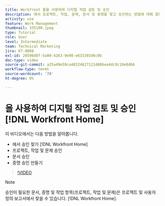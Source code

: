 ```yaml
---
title: Workfront 홈을 사용하여 디지털 작업 검토 및 승인
description: 에서 프로젝트, 작업, 문제, 문서 및 증명을 찾고 승인하는 방법에 대해 알아봅니다. [!DNL Workfront Home].
activity: use
feature: Work Management
thumbnail: 335108.jpeg
type: Tutorial
role: User
level: Intermediate
team: Technical Marketing
jira: KT-8808
exl-id: 20596d8f-5a00-4263-9e90-e615303d6c0b
doc-type: video
source-git-commit: a25a49e59ca483246271214886ea4dc9c10e8d66
workflow-type: tm+mt
source-wordcount: '78'
ht-degree: 0%

---
```


# 을 사용하여 디지털 작업 검토 및 승인 [!DNL Workfront Home]

이 비디오에서는 다음 방법을 알아봅니다.

* 에서 승인 찾기 [!DNL Workfront Home]
* 프로젝트, 작업 및 문제 승인
* 문서 승인
* 증명 승인 만들기

>[!VIDEO](https://video.tv.adobe.com/v/335108/?quality=12&learn=on)


>[!NOTE]
>
>승인이 필요한 문서, 증명 및 작업 항목(프로젝트, 작업 및 문제)은 프로젝트 및 사용자 정의 보고서에서 찾을 수 있습니다. [!DNL Workfront Home].



<!---
learn more URLS
Approving work
Home area for Reviewers
Guides
Home overview for Reviewers
Issue page overview
--->
